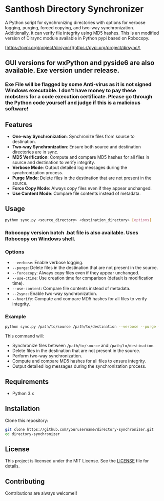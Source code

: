 
#  Santhosh Directory Synchronizer

A Python script for synchronizing directories with options for verbose logging, purging, forced copying, and two-way synchronization. Additionally, it can verify file integrity using MD5 hashes. This is an modified version of Dirsync module available in Python pypi based on Robocopy.

[https://pypi.org/project/dirsync/](https://pypi.org/project/dirsync/)

## GUI versions for wxPython and pyside6 are also available. Exe  version under release.


### Exe File will be flagged by some Anti-virus as it is not signed Windows executable. I don't have money to pay these mobsters for a code execution certificate. Please go through the Python code yourself and judge if this is a malicious software!

## Features

- **One-way Synchronization**: Synchronize files from source to destination.
- **Two-way Synchronization**: Ensure both source and destination directories are in sync.
- **MD5 Verification**: Compute and compare MD5 hashes for all files in source and destination to verify integrity.
- **Verbose Mode**: Output detailed log messages during the synchronization process.
- **Purge Mode**: Delete files in the destination that are not present in the source.
- **Force Copy Mode**: Always copy files even if they appear unchanged.
- **Use Content Mode**: Compare file contents instead of metadata.

## Usage

```bash
python sync.py <source_directory> <destination_directory> [options]
```
### Robocopy version batch .bat file is also available. Uses Robocopy on Windows shell.

### Options

- `--verbose`: Enable verbose logging.
- `--purge`: Delete files in the destination that are not present in the source.
- `--forcecopy`: Always copy files even if they appear unchanged.
- `--use-ctime`: Use creation time for comparison (default is modification time).
- `--use-content`: Compare file contents instead of metadata.
- `--2sync`: Enable two-way synchronization.
- `--hverify`: Compute and compare MD5 hashes for all files to verify integrity.

### Example

```bash
python sync.py /path/to/source /path/to/destination --verbose --purge --2sync --hverify
```

This command will:
- Synchronize files between `/path/to/source` and `/path/to/destination`.
- Delete files in the destination that are not present in the source.
- Perform two-way synchronization.
- Compute and compare MD5 hashes for all files to ensure integrity.
- Output detailed log messages during the synchronization process.

## Requirements

- Python 3.x

## Installation

Clone this repository:

```bash
git clone https://github.com/yourusername/directory-synchronizer.git
cd directory-synchronizer
```

## License

This project is licensed under the MIT License. See the [LICENSE](LICENSE) file for details.

## Contributing

Contributions are always welcome!!
